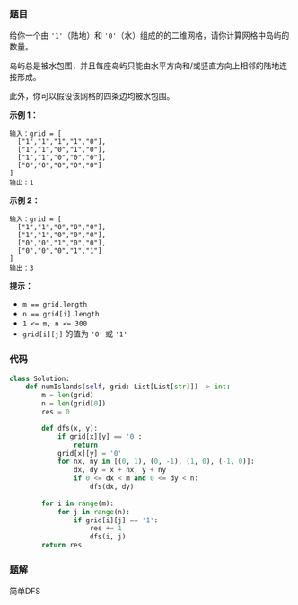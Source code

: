 ### 题目

给你一个由 `'1'`（陆地）和 `'0'`（水）组成的的二维网格，请你计算网格中岛屿的数量。

岛屿总是被水包围，并且每座岛屿只能由水平方向和/或竖直方向上相邻的陆地连接形成。

此外，你可以假设该网格的四条边均被水包围。

**示例 1：**

```
输入：grid = [
  ["1","1","1","1","0"],
  ["1","1","0","1","0"],
  ["1","1","0","0","0"],
  ["0","0","0","0","0"]
]
输出：1
```

**示例 2：**

```
输入：grid = [
  ["1","1","0","0","0"],
  ["1","1","0","0","0"],
  ["0","0","1","0","0"],
  ["0","0","0","1","1"]
]
输出：3
```

**提示：**

- `m == grid.length`
- `n == grid[i].length`
- `1 <= m, n <= 300`
- `grid[i][j]` 的值为 `'0'` 或 `'1'`


### 代码

```python
class Solution:
    def numIslands(self, grid: List[List[str]]) -> int:
        m = len(grid)
        n = len(grid[0])
        res = 0

        def dfs(x, y):
            if grid[x][y] == '0':
                return
            grid[x][y] = '0'
            for nx, ny in [(0, 1), (0, -1), (1, 0), (-1, 0)]:
                dx, dy = x + nx, y + ny
                if 0 <= dx < m and 0 <= dy < n:
                    dfs(dx, dy)
        
        for i in range(m):
            for j in range(n):
                if grid[i][j] == '1':
                    res += 1
                    dfs(i, j)
        return res
```

### 题解

简单DFS